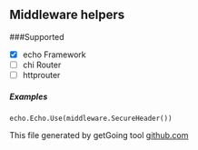 ## Middleware helpers

###Supported

*[x] echo Framework 
*[ ] chi Router
*[ ] httprouter

##### Examples

`echo.Echo.Use(middleware.SecureHeader())`


 This file generated by getGoing tool [github.com](https://github.com/xDarkicex/getGoing)